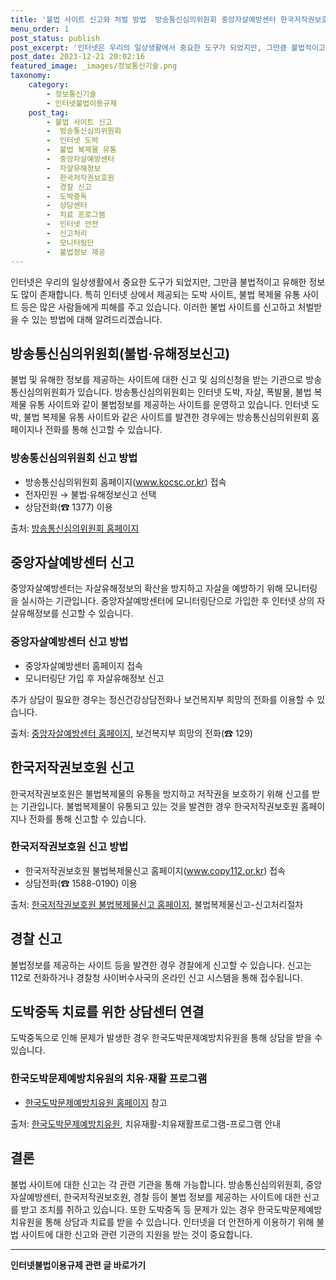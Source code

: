 ```yaml
---
title: '불법 사이트 신고와 처벌 방법  방송통신심의위원회 중앙자살예방센터 한국저작권보호원 경찰 신고'
menu_order: 1
post_status: publish
post_excerpt: '인터넷은 우리의 일상생활에서 중요한 도구가 되었지만, 그만큼 불법적이고 유해한 정보도 많이 존재합니다. 특히 인터넷 상에서 제공되는 도박 사이트, 불법 복제물 유통 사이트 등은 많은 사람들에게 피해를 주고 있습니다. 이러한 불법 사이트를 신고하고 처벌받을 수 있는 방법에 대해 알려드리겠습니다.'
post_date: 2023-12-21 20:02:16
featured_image: _images/정보통신기술.png
taxonomy:
    category:
        - 정보통신기술
        - 인터넷불법이용규제
    post_tag:
        - 불법 사이트 신고
        -  방송통신심의위원회
        -  인터넷 도박
        -  불법 복제물 유통
        -  중앙자살예방센터
        -  자살유해정보
        -  한국저작권보호원
        -  경찰 신고
        -  도박중독
        -  상담센터
        -  치료 프로그램
        -  인터넷 안전
        -  신고처리
        -  모니터링단
        -  불법정보 제공
---
```



인터넷은 우리의 일상생활에서 중요한 도구가 되었지만, 그만큼 불법적이고 유해한 정보도 많이 존재합니다. 특히 인터넷 상에서 제공되는 도박 사이트, 불법 복제물 유통 사이트 등은 많은 사람들에게 피해를 주고 있습니다. 이러한 불법 사이트를 신고하고 처벌받을 수 있는 방법에 대해 알려드리겠습니다. 

## 방송통신심의위원회(불법·유해정보신고)
불법 및 유해한 정보를 제공하는 사이트에 대한 신고 및 심의신청을 받는 기관으로 방송통신심의위원회가 있습니다. 방송통신심의위원회는 인터넷 도박, 자살, 폭발물, 불법 복제물 유통 사이트와 같이 불법정보를 제공하는 사이트를 운영하고 있습니다. 인터넷 도박, 불법 복제물 유통 사이트와 같은 사이트를 발견한 경우에는 방송통신심의위원회 홈페이지나 전화를 통해 신고할 수 있습니다.

### 방송통신심의위원회 신고 방법
- 방송통신심의위원회 홈페이지(www.kocsc.or.kr) 접속
- 전자민원 → 불법·유해정보신고 선택
- 상담전화(☎ 1377) 이용

출처: [방송통신심의위원회 홈페이지](www.kocsc.or.kr)

## 중앙자살예방센터 신고
중앙자살예방센터는 자살유해정보의 확산을 방지하고 자살을 예방하기 위해 모니터링을 실시하는 기관입니다. 중앙자살예방센터에 모니터링단으로 가입한 후 인터넷 상의 자살유해정보를 신고할 수 있습니다.

### 중앙자살예방센터 신고 방법
- 중앙자살예방센터 홈페이지 접속
- 모니터링단 가입 후 자살유해정보 신고

추가 상담이 필요한 경우는 정신건강상담전화나 보건복지부 희망의 전화를 이용할 수 있습니다.

출처: [중앙자살예방센터 홈페이지](https://www.kcgp.or.kr), 보건복지부 희망의 전화(☎ 129)

## 한국저작권보호원 신고
한국저작권보호원은 불법복제물의 유통을 방지하고 저작권을 보호하기 위해 신고를 받는 기관입니다. 불법복제물이 유통되고 있는 것을 발견한 경우 한국저작권보호원 홈페이지나 전화를 통해 신고할 수 있습니다.

### 한국저작권보호원 신고 방법
- 한국저작권보호원 불법복제물신고 홈페이지(www.copy112.or.kr) 접속
- 상담전화(☎ 1588-0190) 이용

출처: [한국저작권보호원 불법복제물신고 홈페이지](www.copy112.or.kr), 불법복제물신고-신고처리절차

## 경찰 신고
불법정보를 제공하는 사이트 등을 발견한 경우 경찰에게 신고할 수 있습니다. 신고는 112로 전화하거나 경찰청 사이버수사국의 온라인 신고 시스템을 통해 접수됩니다.

## 도박중독 치료를 위한 상담센터 연결
도박중독으로 인해 문제가 발생한 경우 한국도박문제예방치유원을 통해 상담을 받을 수 있습니다.

### 한국도박문제예방치유원의 치유·재활 프로그램
- [한국도박문제예방치유원 홈페이지](https://www.kcgp.or.kr) 참고

출처: [한국도박문제예방치유원](https://www.kcgp.or.kr), 치유재활-치유재활프로그램-프로그램 안내

## 결론
불법 사이트에 대한 신고는 각 관련 기관을 통해 가능합니다. 방송통신심의위원회, 중앙자살예방센터, 한국저작권보호원, 경찰 등이 불법 정보를 제공하는 사이트에 대한 신고를 받고 조치를 취하고 있습니다. 또한 도박중독 등 문제가 있는 경우 한국도박문제예방치유원을 통해 상담과 치료를 받을 수 있습니다. 인터넷을 더 안전하게 이용하기 위해 불법 사이트에 대한 신고와 관련 기관의 지원을 받는 것이 중요합니다.


<!-- wp:separator -->
<hr class="wp-block-separator has-alpha-channel-opacity"/>
<!-- /wp:separator -->

<!-- wp:group {"backgroundColor":"base","layout":{"type":"constrained"}} -->
<div class="wp-block-group has-base-background-color has-background"><!-- wp:paragraph {"align":"center","fontSize":"medium"} -->
<p class="has-text-align-center has-large-font-size"><strong>인터넷불법이용규제 관련 글 바로가기</strong></p>
<!-- /wp:paragraph -->


<!-- wp:latest-posts
{"categories":[{"id":36084,"count":19,"description":"","link":"https://uknowlaw.com/category/%ec%9d%b8%ed%84%b0%eb%84%b7%eb%b6%88%eb%b2%95%ec%9d%b4%ec%9a%a9%ea%b7%9c%ec%a0%9c/","name":"인터넷불법이용규제","slug":"인터넷불법이용규제","taxonomy":"category","parent":0,"meta":[],"_links":{"self":[{"href":"https://uknowlaw.com/wp-json/wp/v2/categories/36084"}],"collection":[{"href":"https://uknowlaw.com/wp-json/wp/v2/categories"}],"about":[{"href":"https://uknowlaw.com/wp-json/wp/v2/taxonomies/category"}],"wp:post_type":[{"href":"https://uknowlaw.com/wp-json/wp/v2/posts?categories=36084"}],"curies":[{"name":"wp","href":"https://api.w.org/{rel}","templated":true}]}}],"postsToShow":100,"excerptLength":28,"postLayout":"grid","columns":2,"featuredImageAlign":"left","featuredImageSizeSlug":"large","fontSize":"small"} /--></div>
<!-- /wp:group -->